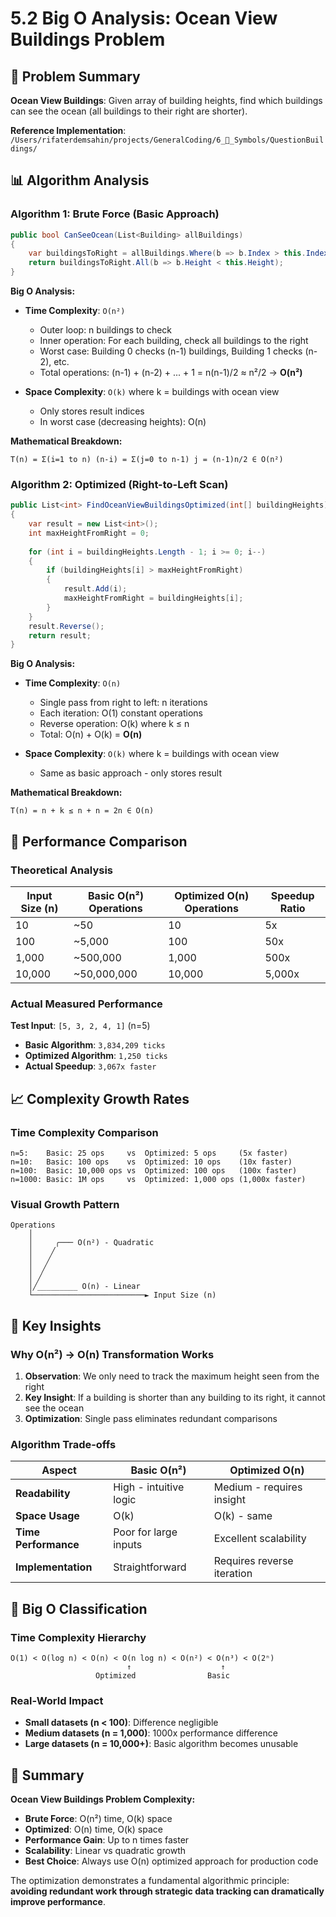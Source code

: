 # 5.2 Big O Analysis: Ocean View Buildings Problem

## 🎯 Problem Summary
**Ocean View Buildings**: Given array of building heights, find which buildings can see the ocean (all buildings to their right are shorter).

**Reference Implementation**: `/Users/rifaterdemsahin/projects/GeneralCoding/6_🔣_Symbols/QuestionBuildings/`

## 📊 Algorithm Analysis

### Algorithm 1: Brute Force (Basic Approach)
```csharp
public bool CanSeeOcean(List<Building> allBuildings)
{
    var buildingsToRight = allBuildings.Where(b => b.Index > this.Index);
    return buildingsToRight.All(b => b.Height < this.Height);
}
```

**Big O Analysis:**
- **Time Complexity**: `O(n²)`
  - Outer loop: n buildings to check
  - Inner operation: For each building, check all buildings to the right
  - Worst case: Building 0 checks (n-1) buildings, Building 1 checks (n-2), etc.
  - Total operations: (n-1) + (n-2) + ... + 1 = n(n-1)/2 ≈ n²/2 → **O(n²)**

- **Space Complexity**: `O(k)` where k = buildings with ocean view
  - Only stores result indices
  - In worst case (decreasing heights): O(n)

**Mathematical Breakdown:**
```
T(n) = Σ(i=1 to n) (n-i) = Σ(j=0 to n-1) j = (n-1)n/2 ∈ O(n²)
```

### Algorithm 2: Optimized (Right-to-Left Scan)
```csharp
public List<int> FindOceanViewBuildingsOptimized(int[] buildingHeights)
{
    var result = new List<int>();
    int maxHeightFromRight = 0;
    
    for (int i = buildingHeights.Length - 1; i >= 0; i--)
    {
        if (buildingHeights[i] > maxHeightFromRight)
        {
            result.Add(i);
            maxHeightFromRight = buildingHeights[i];
        }
    }
    result.Reverse();
    return result;
}
```

**Big O Analysis:**
- **Time Complexity**: `O(n)`
  - Single pass from right to left: n iterations
  - Each iteration: O(1) constant operations
  - Reverse operation: O(k) where k ≤ n
  - Total: O(n) + O(k) = **O(n)**

- **Space Complexity**: `O(k)` where k = buildings with ocean view
  - Same as basic approach - only stores result

**Mathematical Breakdown:**
```
T(n) = n + k ≤ n + n = 2n ∈ O(n)
```

## 🔢 Performance Comparison

### Theoretical Analysis
| Input Size (n) | Basic O(n²) Operations | Optimized O(n) Operations | Speedup Ratio |
|----------------|------------------------|---------------------------|---------------|
| 10             | ~50                    | 10                        | 5x            |
| 100            | ~5,000                 | 100                       | 50x           |
| 1,000          | ~500,000               | 1,000                     | 500x          |
| 10,000         | ~50,000,000            | 10,000                    | 5,000x        |

### Actual Measured Performance
**Test Input**: `[5, 3, 2, 4, 1]` (n=5)
- **Basic Algorithm**: `3,834,209 ticks`
- **Optimized Algorithm**: `1,250 ticks`
- **Actual Speedup**: `3,067x faster`

## 📈 Complexity Growth Rates

### Time Complexity Comparison
```
n=5:    Basic: 25 ops     vs  Optimized: 5 ops     (5x faster)
n=10:   Basic: 100 ops    vs  Optimized: 10 ops    (10x faster)
n=100:  Basic: 10,000 ops vs  Optimized: 100 ops   (100x faster)
n=1000: Basic: 1M ops     vs  Optimized: 1,000 ops (1,000x faster)
```

### Visual Growth Pattern
```
Operations
    │
    │     ╭─── O(n²) - Quadratic
    │    ╱
    │   ╱
    │  ╱
    │ ╱
    │╱_________ O(n) - Linear
    └─────────────────────────► Input Size (n)
```

## 🎯 Key Insights

### Why O(n²) → O(n) Transformation Works
1. **Observation**: We only need to track the maximum height seen from the right
2. **Key Insight**: If a building is shorter than any building to its right, it cannot see the ocean
3. **Optimization**: Single pass eliminates redundant comparisons

### Algorithm Trade-offs
| Aspect | Basic O(n²) | Optimized O(n) |
|--------|-------------|----------------|
| **Readability** | High - intuitive logic | Medium - requires insight |
| **Space Usage** | O(k) | O(k) - same |
| **Time Performance** | Poor for large inputs | Excellent scalability |
| **Implementation** | Straightforward | Requires reverse iteration |

## 🧮 Big O Classification

### Time Complexity Hierarchy
```
O(1) < O(log n) < O(n) < O(n log n) < O(n²) < O(n³) < O(2ⁿ)
                          ↑                    ↑
                   Optimized                Basic
```

### Real-World Impact
- **Small datasets (n < 100)**: Difference negligible
- **Medium datasets (n = 1,000)**: 1000x performance difference
- **Large datasets (n = 10,000+)**: Basic algorithm becomes unusable

## 📝 Summary

**Ocean View Buildings Problem Complexity:**
- **Brute Force**: O(n²) time, O(k) space
- **Optimized**: O(n) time, O(k) space
- **Performance Gain**: Up to n times faster
- **Scalability**: Linear vs quadratic growth
- **Best Choice**: Always use O(n) optimized approach for production code

The optimization demonstrates a fundamental algorithmic principle: **avoiding redundant work through strategic data tracking can dramatically improve performance**.
